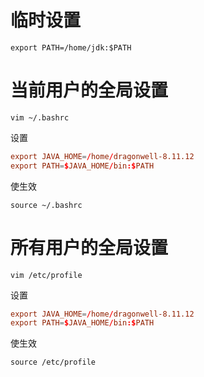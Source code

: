 # 临时设置

```
export PATH=/home/jdk:$PATH
```

# 当前用户的全局设置

```
vim ~/.bashrc
```

设置
```conf
export JAVA_HOME=/home/dragonwell-8.11.12
export PATH=$JAVA_HOME/bin:$PATH
```

使生效
```
source ~/.bashrc
```

# 所有用户的全局设置

```
vim /etc/profile
```

设置
```conf
export JAVA_HOME=/home/dragonwell-8.11.12
export PATH=$JAVA_HOME/bin:$PATH
```

使生效
```
source /etc/profile
```
